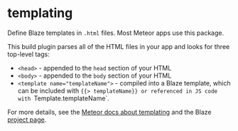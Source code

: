 # templating

Define Blaze templates in `.html` files. Most Meteor apps use this package.

This build plugin parses all of the HTML files in your app and looks for three top-level tags:

- `<head>` - appended to the `head` section of your HTML
- `<body>` - appended to the `body` section of your HTML
- `<template name="templateName">` - compiled into a Blaze template, which can be included with `{{> templateName}} or referenced in JS code with `Template.templateName`.

For more details, see the [Meteor docs about
templating](http://docs.meteor.com/#/full/livehtmltemplates) and the Blaze
[project page](https://www.meteor.com/blaze).
